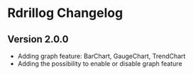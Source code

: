 # Rdrillog Changelog

## Version 2.0.0
- Adding graph feature: BarChart, GaugeChart, TrendChart
- Adding the possibility to enable or disable graph feature